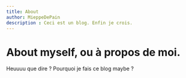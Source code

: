 ```yaml
---
title: About
author: MieppeDePain
description : Ceci est un blog. Enfin je crois.
---
```


# About myself, ou à propos de moi.
Heuuuu que dire ?
Pourquoi je fais ce blog maybe ?